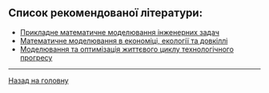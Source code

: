 ## **Список рекомендованої літератури:**

- [Прикладне математичне моделювання інженерних задач](Applied%20Mathematical%20Modelling%20of%20Engineering%20Problems.pdf)
- [Математичне моделювання в економіці, екології та довкіллі](Mathematical%20Modeling%20in%20Economics,%20Ecology%20and%20the%20Environment.pdf)
- [Моделювання та оптимізація життєвого циклу технологічного прогресу](Modeling%20and%20Optimization%20of%20the%20Lifetime%20of%20Technologies.pdf)

---

[Назад на головну](../README.md)